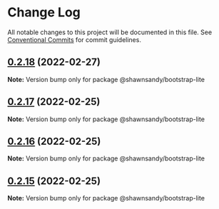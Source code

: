 # Change Log

All notable changes to this project will be documented in this file.
See [Conventional Commits](https://conventionalcommits.org) for commit guidelines.

## [0.2.18](https://github.com/shawn-sandy/ideas/compare/@shawnsandy/bootstrap-lite@0.2.17...@shawnsandy/bootstrap-lite@0.2.18) (2022-02-27)

**Note:** Version bump only for package @shawnsandy/bootstrap-lite






## [0.2.17](https://github.com/shawn-sandy/ideas/compare/@shawnsandy/bootstrap-lite@0.2.16...@shawnsandy/bootstrap-lite@0.2.17) (2022-02-25)

**Note:** Version bump only for package @shawnsandy/bootstrap-lite





## [0.2.16](https://github.com/shawn-sandy/ideas/compare/@shawnsandy/bootstrap-lite@0.2.14...@shawnsandy/bootstrap-lite@0.2.16) (2022-02-25)

**Note:** Version bump only for package @shawnsandy/bootstrap-lite





## [0.2.15](https://github.com/shawn-sandy/ideas/compare/@shawnsandy/bootstrap-lite@0.2.14...@shawnsandy/bootstrap-lite@0.2.15) (2022-02-25)

**Note:** Version bump only for package @shawnsandy/bootstrap-lite
